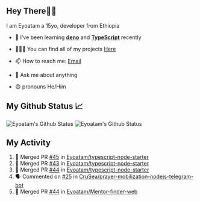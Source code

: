 ## Hey There👋🏽

I am Eyoatam a 15yo, developer from Ethiopia

- 🔭 I’ve been learning **[deno](https://github.com/denoland/deno)** and **[TypeScript](https://github.com/microsoft/TypeScript)** recently 

- 🧑🏽‍💻  You can find all of my projects [Here](https://github.com/Eyoatam?tab=repositories)

- 📫  How to reach me: [Email](mailto:eyoatamtamirat7@gmail.com)

- 💬 Ask me about anything

- 😄 pronouns He/Him

## My Github Status 📈 
<p> 
  <img src="https://github-readme-stats.vercel.app/api?username=Eyoatam&show_icons=true&theme=prussian" alt="Eyoatam's Github Status" />
  <img src="https://github-readme-stats.vercel.app/api/top-langs/?username=Eyoatam&layout=compact&theme=prussian" alt="Eyoatam's Github Status" />
</p>

## My Activity

<!--START_SECTION:activity-->
1. 🎉 Merged PR [#45](https://github.com/Eyoatam/typescript-node-starter/pull/45) in [Eyoatam/typescript-node-starter](https://github.com/Eyoatam/typescript-node-starter)
2. 🎉 Merged PR [#43](https://github.com/Eyoatam/typescript-node-starter/pull/43) in [Eyoatam/typescript-node-starter](https://github.com/Eyoatam/typescript-node-starter)
3. 🎉 Merged PR [#44](https://github.com/Eyoatam/typescript-node-starter/pull/44) in [Eyoatam/typescript-node-starter](https://github.com/Eyoatam/typescript-node-starter)
4. 🗣 Commented on [#25](https://github.com/CruSea/prayer-mobilization-nodejs-telegram-bot/issues/25) in [CruSea/prayer-mobilization-nodejs-telegram-bot](https://github.com/CruSea/prayer-mobilization-nodejs-telegram-bot)
5. 🎉 Merged PR [#44](https://github.com/Eyoatam/Mentor-finder-web/pull/44) in [Eyoatam/Mentor-finder-web](https://github.com/Eyoatam/Mentor-finder-web)
<!--END_SECTION:activity-->
